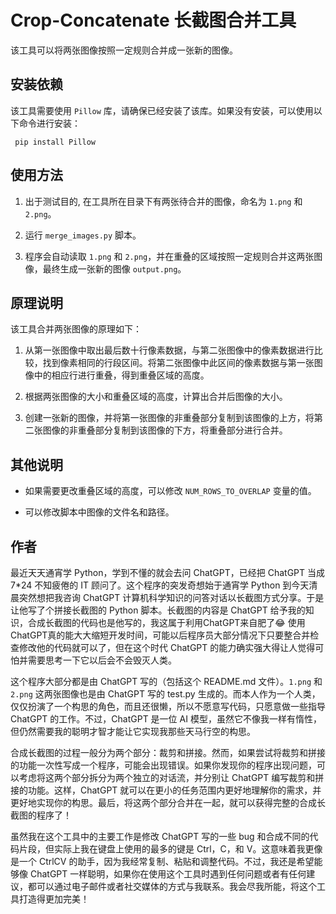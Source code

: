 # Crop-Concatenate 长截图合并工具

该工具可以将两张图像按照一定规则合并成一张新的图像。

## 安装依赖

该工具需要使用 `Pillow` 库，请确保已经安装了该库。如果没有安装，可以使用以下命令进行安装：

```
 pip install Pillow
  ```

## 使用方法

1. 出于测试目的, 在工具所在目录下有两张待合并的图像，命名为 `1.png` 和 `2.png`。

2. 运行 `merge_images.py` 脚本。

3. 程序会自动读取 `1.png` 和 `2.png`，并在重叠的区域按照一定规则合并这两张图像，最终生成一张新的图像 `output.png`。

## 原理说明

该工具合并两张图像的原理如下：

1. 从第一张图像中取出最后数十行像素数据，与第二张图像中的像素数据进行比较，找到像素相同的行段区间。将第二张图像中此区间的像素数据与第一张图像中的相应行进行重叠，得到重叠区域的高度。

2. 根据两张图像的大小和重叠区域的高度，计算出合并后图像的大小。

3. 创建一张新的图像，并将第一张图像的非重叠部分复制到该图像的上方，将第二张图像的非重叠部分复制到该图像的下方，将重叠部分进行合并。

## 其他说明

- 如果需要更改重叠区域的高度，可以修改 `NUM_ROWS_TO_OVERLAP` 变量的值。

- 可以修改脚本中图像的文件名和路径。

## 作者
最近天天通宵学 Python，学到不懂的就会去问 ChatGPT，已经把 ChatGPT 当成 7*24 不知疲倦的 IT 顾问了。这个程序的突发奇想始于通宵学 Python 到今天清晨突然想把我咨询 ChatGPT 计算机科学知识的问答对话以长截图方式分享。于是让他写了个拼接长截图的 Python 脚本。长截图的内容是 ChatGPT 给予我的知识，合成长截图的代码也是他写的，我这属于利用ChatGPT来自肥了😂 使用ChatGPT真的能大大缩短开发时间，可能以后程序员大部分情况下只要整合并检查修改他的代码就可以了，但在这个时代 ChatGPT 的能力确实强大得让人觉得可怕并需要思考一下它以后会不会毁灭人类。

这个程序大部分都是由 ChatGPT 写的（包括这个 README.md 文件）。`1.png` 和 `2.png` 这两张图像也是由 ChatGPT 写的 test.py 生成的。而本人作为一个人类，仅仅扮演了一个构思的角色，而且还很懒，所以不愿意写代码，只愿意做一些指导 ChatGPT 的工作。不过，ChatGPT 是一位 AI 模型，虽然它不像我一样有惰性，但仍然需要我的聪明才智才能让它实现我那些天马行空的构思。

合成长截图的过程一般分为两个部分：裁剪和拼接。然而，如果尝试将裁剪和拼接的功能一次性写成一个程序，可能会出现错误。如果你发现你的程序出现问题，可以考虑将这两个部分拆分为两个独立的对话流，并分别让 ChatGPT 编写裁剪和拼接的功能。这样，ChatGPT 就可以在更小的任务范围内更好地理解你的需求，并更好地实现你的构思。最后，将这两个部分合并在一起，就可以获得完整的合成长截图的程序了！

虽然我在这个工具中的主要工作是修改 ChatGPT 写的一些 bug 和合成不同的代码片段，但实际上我在键盘上使用的最多的键是 Ctrl，C，和 V。这意味着我更像是一个 CtrlCV 的助手，因为我经常复制、粘贴和调整代码。不过，我还是希望能够像 ChatGPT 一样聪明，如果你在使用这个工具时遇到任何问题或者有任何建议，都可以通过电子邮件或者社交媒体的方式与我联系。我会尽我所能，将这个工具打造得更加完美！
